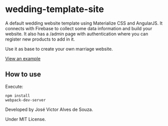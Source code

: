 # wedding-template-site
A default wedding website template using Materialize CSS and AngularJS.
It connects with Firebase to collect some data information and build your website.
It also has a /admin page with authentication where you can register new products to add in it.

Use it as base to create your own marriage website.

[View an example](http://casamento-dayana-victor.firebaseapp.com)

## How to use
Execute:

    npm install
    webpack-dev-server

Developed by José Victor Alves de Souza.

Under MIT License.
